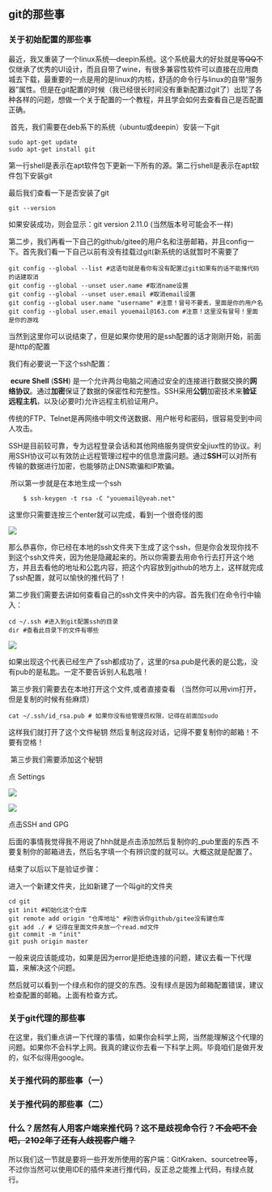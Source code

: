 ## git的那些事

### 关于初始配置的那些事

​	最近，我又重装了一个linux系统—deepin系统。这个系统最大的好处就是~~等QQ~~不仅继承了优秀的UI设计，而且自带了wine，有很多兼容性软件可以直接在应用商城去下载，最重要的一点是用的是linux的内核，舒适的命令行与linux的自带“服务器”属性。但是在git配置的时候（我已经很长时间没有重新配置过git了）出现了各种各样的问题，想做一个关于配置的一个教程，并且学会如何去查看自己是否配置正确。

​	首先，我们需要在deb系下的系统（ubuntu或deepin）安装一下git

```shell
sudo apt-get update 
sudo apt-get install git
```

第一行shell是表示在apt软件包下更新一下所有的源。第二行shell是表示在apt软件包下安装git

最后我们查看一下是否安装了git

```shell
git --version
```

如果安装成功，则会显示：git version 2.11.0  (当然版本号可能会不一样)

​	第二步，我们再看一下自己的github/gitee的用户名和注册邮箱，并且config一下。首先我们看一下自己以前有没有挂载过git(新系统的话就暂时不需要了

```shell
git config --global --list #这语句就是看你有没有配置过git如果有的话不能推代码的话建取消
git config --global --unset user.name #取消name设置
git config --global --unset user.email #取消email设置
git config --global user.name "username" #注意！冒号不要丢，里面是你的用户名
git config --global user.email youemail@163.com #注意！这里没有冒号！里面是你的游戏
```

当然到这里你可以说结束了，但是如果你使用的是ssh配置的话才刚刚开始，前面是http的配置

我们有必要说一下这个ssh配置：

​        **ecure Shell** (**SSH**) 是一个允许两台电脑之间通过安全的连接进行数据交换的**网络协议**。通过**加密**保证了数据的保密性和完整性。SSH采用**公钥**加密技术来**验证远程主机**，以及(必要时)允许远程主机验证用户。

​	传统的FTP、Telnet是再网络中明文传送数据、用户帐号和密码，很容易受到中间人攻击。

​	SSH是目前较可靠，专为远程登录会话和其他网络服务提供安全jiux性的协议。利用SSH协议可以有效防止远程管理过程中的信息泄露问题。通过**SSH**可以对所有传输的数据进行加密，也能够防止DNS欺骗和IP欺骗。

​	所以第一步就是在本地生成一个ssh 

```shell
    $ ssh-keygen -t rsa -C "youemail@yeah.net"
```

这里你只需要连按三个enter就可以完成，看到一个很奇怪的图

![](https://s1.ax1x.com/2020/10/10/06RR6U.png)

那么恭喜你，你已经在本地的ssh文件夹下生成了这个ssh，但是你会发现你找不到这个ssh文件夹，因为他是隐藏起来的。所以你需要去用命令行去打开这个地方，并且去看他的地址和公匙内容，把这个内容放到github的地方上，这样就完成了ssh配置，就可以愉快的推代码了！

​	第二步我们需要去讲如何查看自己的ssh文件夹中的内容。首先我们在命令行中输入：

```shell
cd ~/.ssh #进入到git配置ssh的目录
dir #查看此目录下的文件有哪些
```

![](https://s1.ax1x.com/2020/10/11/0ck0u6.png)

如果出现这个代表已经生产了ssh都成功了，这里的rsa.pub是代表的是公匙，没有pub的是私匙。一定不要告诉别人私匙哦！

​	第三步我们需要去在本地打开这个文件,或者直接查看 （当然你可以用vim打开，但是复制的时候有些麻烦）

```
cat ~/.ssh/id_rsa.pub # 如果你没有给管理员权限，记得在前面加sudo
```

这样我们就打开了这个文件秘钥 然后复制这段对话，记得不要复制你的邮箱！不要有空格！

​	第三步我们需要添加这个秘钥  

点 Settings

![](https://s1.ax1x.com/2020/10/11/0gjYan.png)

![](https://s1.ax1x.com/2020/10/11/0gj1Kg.png)

点击SSH and GPG  

后面的事情我觉得我不用说了hhh就是点击添加然后复制你的_pub里面的东西 不要复制你的邮箱进去，然后名字填一个有辨识度的就可以。大概这就是配置了。

结束了以后以下是验证步骤：

进入一个新建文件夹，比如新建了一个叫git的文件夹

```shell
cd git
git init #初始化这个仓库
git remote add origin "仓库地址" #别告诉你github/gitee没有建仓库
git add ./ # 记得在里面文件夹放一个read.md文件
git commit -m "init" 
git push origin master
```

一般来说应该能成功，如果是因为error是拒绝连接的问题，建议去看一下代理篇，来解决这个问题。

然后就可以看到一个绿点和你的提交的东西。没有绿点是因为邮箱配置错误，建议检查配置的邮箱。上面有检查方式。

### 关于git代理的那些事

​	在这里，我们重点讲一下代理的事情，如果你会科学上网，当然能理解这个代理的问题。如果你不会科学上网。我真的建议你去看一下科学上网。毕竟咱们是做开发的，似不似得用google。

### 关于推代码的那些事（一）

### 关于推代码的那些事（二）

### 什么？居然有人用客户端来推代码？这不是歧视命令行？~~不会吧不会吧，2102年了还有人歧视客户端？~~

所以我们这一节就是要将一些开发所使用的客户端：GitKraken、sourcetree等，不过你当然可以使用IDE的插件来进行推代码，反正总之能推上代码，有绿点就行。



 

 

 



